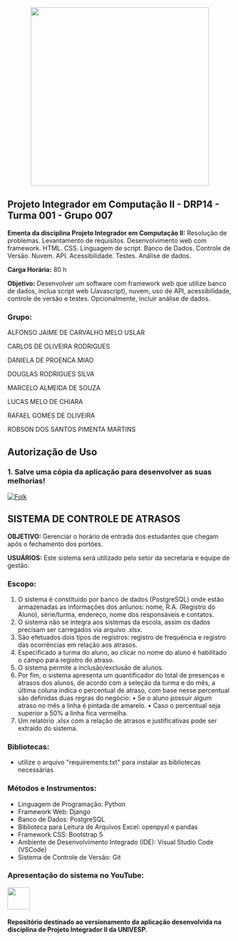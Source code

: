 
<div style="text-align: center;">
  <img src="https://univesp.br/sites/527174b7b24a527adc000002/assets/590b74fb9caf4d3c61001003/Univesp_logo_jpg_rgb.jpg" width="400"/>
</div>


## Projeto Integrador em Computação II - DRP14 - Turma 001 - Grupo 007
**Ementa da disciplina Projeto Integrador em Computação II:** Resolução de problemas. Levantamento de requisitos. Desenvolvimento web com framework. HTML. CSS. Linguagem de script. Banco de Dados. Controle de Versão. Nuvem. API. Acessibilidade. Testes. Análise de dados.

**Carga Horária:** 80 h 

**Objetivo:** Desenvolver um software com framework web que utilize banco de dados, inclua script web (Javascript), nuvem, uso de API, acessibilidade, controle de versão e testes. Opcionalmente, incluir análise de dados.

### Grupo:
ALFONSO JAIME DE CARVALHO MELO USLAR

CARLOS DE OLIVEIRA RODRIGUES

DANIELA DE PROENCA MIAO

DOUGLAS RODRIGUES SILVA

MARCELO ALMEIDA DE SOUZA

LUCAS MELO DE CHIARA

RAFAEL GOMES DE OLIVEIRA

ROBSON DOS SANTOS PIMENTA MARTINS



## Autorização de Uso
### 1. Salve uma cópia da aplicação para desenvolver as suas melhorias!
<a href="https://github.com/lucasdechiara/UNIVESP-PI-Sistema_Gerenciador_de_Atrasos/fork">
    <img alt="Folk" title="Fork Button" src="https://shields.io/badge/-DAR%20FORK-red.svg?&style=for-the-badge&logo=github&logoColor=white"/></a>


## SISTEMA DE CONTROLE DE ATRASOS

**OBJETIVO:** Gerenciar o horário de entrada dos estudantes que chegam após o fechamento dos portões.

**USUÁRIOS:** Este sistema será utilizado pelo setor da secretaria e equipe de gestão.

### Escopo:
1. O sistema é constituído por banco de dados (PostgreSQL) onde estão armazenadas as informações dos anlunos: nome, R.A. (Registro do Aluno), série/turma, endereço, nome dos responsáveis e contatos.
2. O sistema não se integra aos sistemas da escola, assim os dados precisam ser carregados via arquivo .xlsx.
3. São efetuados dois tipos de registros: registro de frequência e registro das ocorrências em relação aos atrasos. 
4. Especificado a turma do aluno, ao clicar no nome do aluno é habilitado o campo para registro do atraso.
5. O sistema permite a inclusão/exclusão de alunos.
6. Por fim, o sistema apresenta um quantificador do total de presenças e atrasos dos alunos, de acordo com a seleção da turma e do mês, a última coluna indica o percentual de atraso, com base nesse percentual são definidas duas regras do negócio:
•	Se o aluno possuir algum atraso no mês a linha é pintada de amarelo.
•	Caso o percentual seja superior a 50% a linha fica vermelha.
7. Um relatório .xlsx com a relação de atrasos e justificativas pode ser extraído do sistema.

### Bibliotecas:
* utilize o arquivo "requirements.txt" para instalar as bibliotecas necessárias
 
### Métodos e Instrumentos:
* Linguagem de Programação: Python
* Framework Web: Django
* Banco de Dados: PostgreSQL
* Biblioteca para Leitura de Arquivos Excel: openpyxl e pandas
* Framework CSS: Bootstrap 5
* Ambiente de Desenvolvimento Integrado (IDE): Visual Studio Code (VSCode)
* Sistema de Controle de Versão: Git


### Apresentação do sistema no YouTube:
<a href="https://www.youtube.com/watch?v=QbGWYWc5gDA">
  <img src="https://cdn-icons-png.flaticon.com/512/1384/1384060.png" width="50" />
</a>


#### Repositório destinado ao versionamento da aplicação desenvolvida na disciplina de Projeto Integrador II da UNIVESP.
